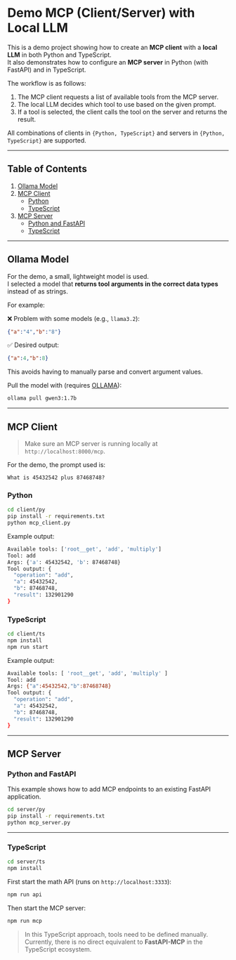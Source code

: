 # Demo MCP (Client/Server) with Local LLM

This is a demo project showing how to create an **MCP client** with a **local LLM** in both Python and TypeScript.  
It also demonstrates how to configure an **MCP server** in Python (with FastAPI) and in TypeScript.

The workflow is as follows:
1. The MCP client requests a list of available tools from the MCP server.
2. The local LLM decides which tool to use based on the given prompt.
3. If a tool is selected, the client calls the tool on the server and returns the result.

All combinations of clients in `{Python, TypeScript}` and servers in `{Python, TypeScript}` are supported.

---

## Table of Contents

1. [Ollama Model](#ollama-model)  
2. [MCP Client](#mcp-client)  
   - [Python](#python)  
   - [TypeScript](#typescript)  
3. [MCP Server](#mcp-server)  
   - [Python and FastAPI](#python-and-fastapi)  
   - [TypeScript](#typescript-1)  

---

## Ollama Model

For the demo, a small, lightweight model is used.  
I selected a model that **returns tool arguments in the correct data types** instead of as strings.  

For example:  

❌ Problem with some models (e.g., `llama3.2`):  
```json
{"a":"4","b":"8"}
```

✅ Desired output:  
```json
{"a":4,"b":8}
```

This avoids having to manually parse and convert argument values.

Pull the model with (requires [OLLAMA](https://github.com/ollama/ollama)):
```bash
ollama pull gwen3:1.7b
```

---

## MCP Client

> Make sure an MCP server is running locally at `http://localhost:8000/mcp`.

For the demo, the prompt used is:  
```
What is 45432542 plus 87468748?
```

### Python

```bash
cd client/py
pip install -r requirements.txt
python mcp_client.py
```

Example output:
```bash
Available tools: ['root__get', 'add', 'multiply']
Tool: add
Args: {'a': 45432542, 'b': 87468748}
Tool output: {
  "operation": "add",
  "a": 45432542,
  "b": 87468748,
  "result": 132901290
}
```

### TypeScript

```bash
cd client/ts
npm install
npm run start
```

Example output:
```bash
Available tools: [ 'root__get', 'add', 'multiply' ]
Tool: add
Args: {"a":45432542,"b":87468748}
Tool output: {
  "operation": "add",
  "a": 45432542,
  "b": 87468748,
  "result": 132901290
}
```

---

## MCP Server

### Python and FastAPI

This example shows how to add MCP endpoints to an existing FastAPI application.

```bash
cd server/py
pip install -r requirements.txt
python mcp_server.py
```

---

### TypeScript

```bash
cd server/ts
npm install
```

First start the math API (runs on `http://localhost:3333`):
```bash
npm run api
```

Then start the MCP server:
```bash
npm run mcp
```

> In this TypeScript approach, tools need to be defined manually.  
> Currently, there is no direct equivalent to **FastAPI-MCP** in the TypeScript ecosystem.
